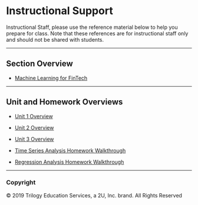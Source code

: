 # Instructional Support

Instructional Staff, please use the reference material below to help you prepare for class. Note that these references are for instructional staff only and should not be shared with students.

---

## Section Overview

* [Machine Learning for FinTech]()

---

## Unit and Homework Overviews

* [Unit 1 Overview](https://youtu.be/LZvKVCFtgs8)

* [Unit 2 Overview](https://youtu.be/XB2s7EPRaBY)

* [Unit 3 Overview](https://youtu.be/8aYsCr2gbcc)

* [Time Series Analysis Homework Walkthrough](https://youtu.be/P4CnCJMtmVg)

* [Regression Analysis Homework Walkthrough](https://youtu.be/qN8Ogy6XCyM)

---

### Copyright

© 2019 Trilogy Education Services, a 2U, Inc. brand. All Rights Reserved
